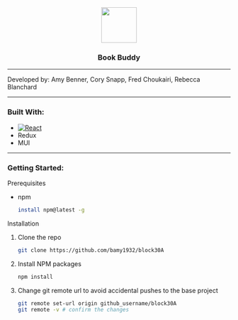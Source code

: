 <div align="center">
  <a href="https://github.com/bamy1932/block30A">
    <img src="https://images.rawpixel.com/image_png_social_square/cHJpdmF0ZS9sci9pbWFnZXMvd2Vic2l0ZS8yMDIzLTA4L3Jhd3BpeGVsb2ZmaWNlMV9jdXRlXzNkX2lsbHVzdHJhdGlvbl9vZl9hX3N0YWNrX29mX2Jvb2tzX2lzb2xhdF81MjhhNmU5Ni0zZjllLTRlOGQtYmEyNy1lZGU3OWU0NTg0YTAucG5n.png" width="80" height="80">
  </a>

<h3 align="center">Book Buddy</h3>
</div>

---

Developed by:
Amy Benner, Cory Snapp, Fred Choukairi, Rebecca Blanchard

---

### Built With:
* [![React][React.js]][React-url]
* Redux
* MUI

---

### Getting Started:
  Prerequisites
  * npm
    ```sh
    install npm@latest -g
    ```

  Installation
  1. Clone the repo
      ```sh
      git clone https://github.com/bamy1932/block30A
      ```
  2. Install NPM packages
      ```sh
      npm install
      ```
  3. Change git remote url to avoid accidental pushes to the base project
      ```sh
      git remote set-url origin github_username/block30A
      git remote -v # confirm the changes
      ```

<!-- Links -->

[React.js]: https://img.shields.io/badge/React-20232A?style=for-the-badge&logo=react&logoColor=61DAFB
[React-url]: https://reactjs.org/
